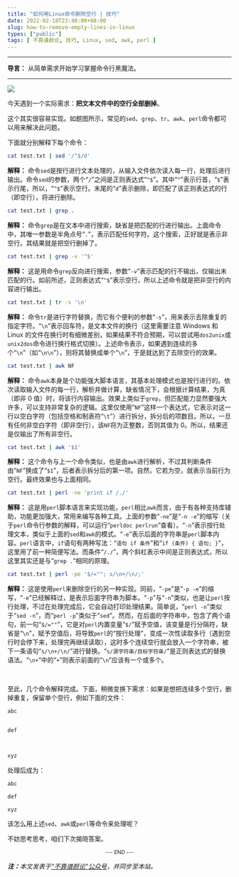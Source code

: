 ```yaml
---
title: "如何用Linux命令删除空行 | 技巧"
date: 2022-02-18T23:48:00+08:00
slug: how-to-remove-empty-lines-in-linux
types: ["public"]
tags: [ 不靠谱颜论, 技巧, Linux, sed, awk, perl ]
---
```


---

**导言：** 从简单需求开始学习掌握命令行黑魔法。

---

<img src="images/2022-02-18/screenshot.png" style="max-width:350px"/>

今天遇到一个实际需求：**把文本文件中的空行全部删掉**。

这个其实很容易实现。如题图所示，常见的`sed`、`grep`、`tr`、`awk`、`perl`命令都可以用来解决此问题。

下面就分别解释下每个命令：

```sh
cat test.txt | sed '/^$/d'
```

**解释：** 命令`sed`是按行进行文本处理的，从输入文件依次读入每一行，处理后进行输出。命令`sed`的参数，两个“`/`”之间是正则表达式“`^$`”。其中“`^`”表示行首，“`$`”表示行尾，所以，“`^$`”表示空行。末尾的“`d`”表示删除，即匹配了该正则表达式的行（即空行），将进行删除。

```sh
cat test.txt | grep .
```

**解释：** 命令`grep`是在文本中进行搜索，缺省是把匹配的行进行输出。上面命令中，其唯一参数是半角点号“`.`”，表示匹配任何字符。这个搜索，正好就是表示非空行。其结果就是把空行删掉了。

```sh
cat test.txt | grep -v '^$'
```

**解释：** 这是用命令`grep`反向进行搜索，参数“`-v`”表示匹配的行不输出，仅输出未匹配的行。如前所述，正则表达式“`^$`”表示空行，所以上述命令就是把非空行的内容进行输出。

```sh
cat test.txt | tr -s '\n'
```

**解释：** 命令`tr`是进行字符替换，而它有个便利的参数“`-s`”，用来表示去除重复的指定字符。“`\n`”表示回车符，是文本文件的换行（这里需要注意 Windows 和 Linux 的文件在换行时有细微差别，如果结果不符合预期，可以尝试用`dos2unix`或`unix2dos`命令进行换行格式切换）。上述命令表示，如果遇到连续的多个“`\n`”（如“`\n\n`”），则将其替换成单个“`\n`”，于是就达到了去除空行的效果。

```sh
cat test.txt | awk NF
```

**解释：** 命令`awk`本身是个功能强大脚本语言，其基本处理模式也是按行进行的。依次读取输入文件的每一行，解析并做计算，缺省情况下，会根据计算结果，为真（即非 0 值）时，将该行内容输出。效果上类似于`grep`，但匹配能力显然要强大许多，可以支持非常复杂的逻辑。这里仅使用“`NF`”这样一个表达式，它表示对这一行以空白字符（包括空格和制表符“`\t`”）进行拆分，拆分后的项数目。所以，一旦有任何非空白字符（即非空行），该`NF`将为正整数，否则其值为 0。所以，结果还是仅输出了所有非空行。

```sh
cat test.txt | awk '$1'
```

**解释：** 这个命令与上一个命令类似，也是由`awk`进行解析，不过其判断条件由“`NF`”换成了“`$1`”，后者表示拆分后的第一项。自然，它若为空，就表示当前行为空行。最终效果也与上面相同。

```sh
cat test.txt | perl -ne 'print if /./'
```

**解释：** 这是用`perl`脚本语言来实现功能，`perl`相比`awk`而言，由于有各种支持库辅助，功能更加强大，常用来编写各种工具。上面的参数“`-ne`”是“`-n -e`”的缩写（关于`perl`命令行参数的解释，可以运行“`perldoc perlrun`”查看）。“`-n`”表示按行处理文本，类似于上面的`sed`和`awk`的模式。“`-e`”表示后面的字符串是`perl`脚本内容。`perl`语言中，`if`语句有两种写法：“`语句 if 条件`”和“`if (条件) { 语句; }`”，这里用了前一种简便写法。而条件“`/./`”，两个斜杠表示中间是正则表达式，所以这里其实还是与“`grep .`”相同的原理。

```sh
cat test.txt | perl -pe '$/=""; s/\n+/\n/;'
```

**解释：** 这是使用`perl`来删除空行的另一种实现。同前，“`-pe`”是“`-p -e`”的缩写，“`-e`”已经解释过，是表示后面字符串为脚本。“`-p`”与“`-n`”类似，也是让`perl`按行处理，不过在处理完成后，它会自动打印处理结果。简单说，“`perl -n`”类似于“`sed -n`”，而“`perl -p`”类似于“`sed`”。然而，在后面的字符串中，包含了两个语句，前一句“`$/=""`”，它是对`perl`内置变量“`$/`”赋予空值，该变量是行分隔符，缺省是“`\n`”，赋予空值后，将导致`perl`的“按行处理”，变成一次性读取多行（遇到空行时会停下来，处理完再继续读取），这时多个连续空行就会放入一个字符串，被下一条语句“`s/\n+/\n/`”进行替换。“`s/源字符串/目标字符串/`”是正则表达式的替换语法。“`\n+`”中的“`+`”则表示前面的“`\n`”应该有一个或多个。

<br>

至此，几个命令解释完成。下面，稍微变换下需求：如果是想把连续多个空行，删掉重复，保留单个空行，例如下面的文件：

```txt
abc


def



xyz
```

处理后成为：

```txt
abc

def

xyz
```

该怎么用上述`sed`、`awk`或`perl`等命令来处理呢？

不妨思考思考，咱们下次揭晓答案。

<center><small>--- END ---</small></center>

<i><b>注：</b>本文发表于[“不靠谱颜论”公众号](https://mp.weixin.qq.com/s/S5QI3Xu8pmim0GDx8A6p3w)，并同步至本站。</i>

